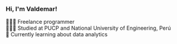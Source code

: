 <!-- Level 1: Simple bio and stats -->

### Hi, I'm Valdemar!

👩🏻‍💻 Freelance programmer <br/>
👩🏻‍🎓 Studied at PUCP and National University of Engineering, Perú<br/>
💭 Currently learning about data analytics <br/>
